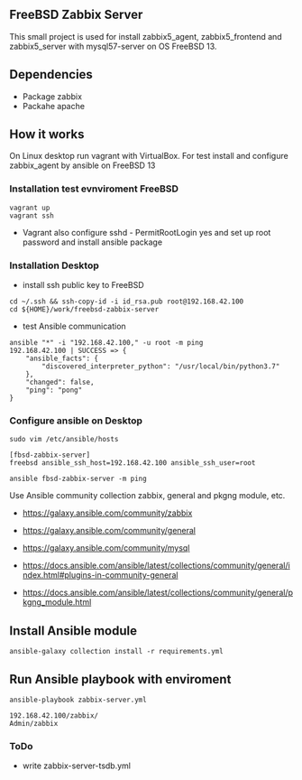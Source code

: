 ## FreeBSD Zabbix Server

This small project is used for install zabbix5_agent, zabbix5_frontend and
zabbix5_server with mysql57-server on OS FreeBSD 13.

## Dependencies

- Package zabbix
- Packahe apache

## How it works

On Linux desktop run vagrant with VirtualBox. For test install and configure zabbix_agent by ansible on FreeBSD 13

### Installation test evnviroment FreeBSD

```console
vagrant up
vagrant ssh
```
- Vagrant also configure sshd - PermitRootLogin yes and set up root password and install ansible package

### Installation Desktop

- install ssh public key to FreeBSD

```console
cd ~/.ssh && ssh-copy-id -i id_rsa.pub root@192.168.42.100
cd ${HOME}/work/freebsd-zabbix-server
```
- test Ansible communication
```console
ansible "*" -i "192.168.42.100," -u root -m ping
192.168.42.100 | SUCCESS => {
    "ansible_facts": {
        "discovered_interpreter_python": "/usr/local/bin/python3.7"
    },
    "changed": false,
    "ping": "pong"
}
```
### Configure ansible on Desktop

```console
sudo vim /etc/ansible/hosts

[fbsd-zabbix-server]
freebsd ansible_ssh_host=192.168.42.100 ansible_ssh_user=root

ansible fbsd-zabbix-server -m ping
```
Use Ansible community collection zabbix, general and pkgng module, etc.

- https://galaxy.ansible.com/community/zabbix
- https://galaxy.ansible.com/community/general
- https://galaxy.ansible.com/community/mysql

- https://docs.ansible.com/ansible/latest/collections/community/general/index.html#plugins-in-community-general
- https://docs.ansible.com/ansible/latest/collections/community/general/pkgng_module.html

## Install Ansible module

```console
ansible-galaxy collection install -r requirements.yml
```

## Run Ansible playbook with enviroment

```console
ansible-playbook zabbix-server.yml
```

```console
192.168.42.100/zabbix/
Admin/zabbix
```

### ToDo

- write zabbix-server-tsdb.yml
